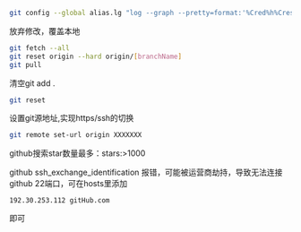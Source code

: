 ```bash
git config --global alias.lg "log --graph --pretty=format:'%Cred%h%Creset -%C(yellow)%d%Creset %s %Cgreen(%cr)%Creset %Cblue <%an>' --abbrev-commit"
```
放弃修改，覆盖本地
```bash
git fetch --all
git reset origin --hard origin/[branchName]
git pull
```

清空git add .
```bash
git reset 
```

设置git源地址,实现https/ssh的切换
```bash
git remote set-url origin XXXXXXX
```

github搜索star数量最多：stars:>1000 

github ssh_exchange_identification 报错，可能被运营商劫持，导致无法连接github 22端口，可在hosts里添加
```
192.30.253.112 gitHub.com
```
即可
